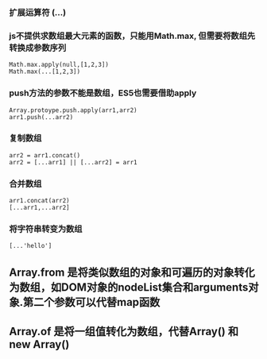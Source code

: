 ### 扩展运算符 (...) ###
###  js不提供求数组最大元素的函数，只能用Math.max, 但需要将数组先转换成参数序列
    Math.max.apply(null,[1,2,3])
    Math.max(...[1,2,3])  
###  push方法的参数不能是数组，ES5也需要借助apply
    Array.protoype.push.apply(arr1,arr2)
    arr1.push(...arr2)    
###  复制数组
    arr2 = arr1.concat()
    arr2 = [...arr1] || [...arr2] = arr1   
###  合并数组
    arr1.concat(arr2)
    [...arr1,...arr2] 
###  将字符串转变为数组
    [...'hello']
    
## Array.from 是将类似数组的对象和可遍历的对象转化为数组，如DOM对象的nodeList集合和arguments对象.第二个参数可以代替map函数 ##

## Array.of  是将一组值转化为数组，代替Array() 和 new Array() ##
